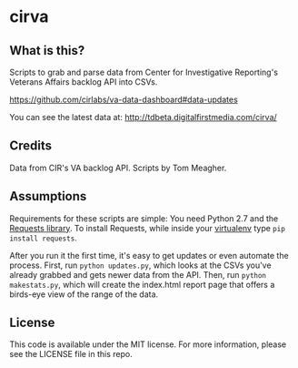 cirva
=====

What is this?
-------------

Scripts to grab and parse data from Center for Investigative Reporting's Veterans Affairs backlog API into CSVs.

https://github.com/cirlabs/va-data-dashboard#data-updates

You can see the latest data at:
http://tdbeta.digitalfirstmedia.com/cirva/

Credits
---------

Data from CIR's VA backlog API. Scripts by Tom Meagher.


Assumptions
-----------

Requirements for these scripts are simple: You need Python 2.7 and the [Requests library](http://docs.python-requests.org/en/latest/). To install Requests, while inside your [virtualenv](http://virtualenvwrapper.readthedocs.org/en/latest/) type `pip install requests`.

After you run it the first time, it's easy to get updates or even automate the process.
First, run `python updates.py`, which looks at the CSVs you've already grabbed and gets newer data from the API.
Then, run `python makestats.py`, which will create the index.html report page that offers a birds-eye view of the range of the data.

License
----------

This code is available under the MIT license. For more information, please see the LICENSE file in this repo.